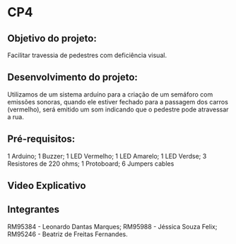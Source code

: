 # CP4

## Objetivo do projeto:
Facilitar travessia de pedestres com deficiência visual.

## Desenvolvimento do projeto:
Utilizamos de um sistema arduíno para a criação de um semáforo com emissões sonoras, quando ele estiver fechado para a passagem dos carros (vermelho), será emitido um som indicando que o pedestre pode atravessar a rua.

## Pré-requisitos:
1 Arduino; 1 Buzzer; 1 LED Vermelho; 1 LED Amarelo; 1 LED Verdse;  3 Resistores de 220 ohms; 1 Protoboard; 6 Jumpers cables

## Video Explicativo


## Integrantes
RM95384 - Leonardo Dantas Marques;
RM95988 - Jéssica Souza Felix;
RM95246 - Beatriz de Freitas Fernandes.
